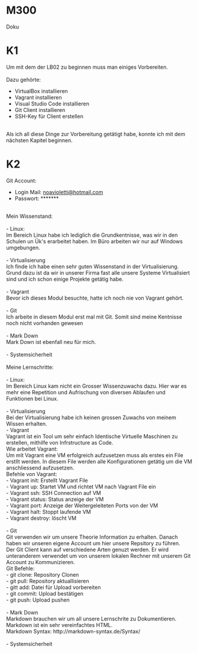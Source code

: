 # M300
Doku


# K1 <br>

Um mit dem der LB02 zu beginnen muss man einiges Vorbereiten. <br>
<br>
Dazu gehörte: <br>
- VirtualBox installieren
- Vagrant installieren
- Visual Studio Code installieren
- Git Client installieren
- SSH-Key für Client erstellen 
<br>
Als ich all diese Dinge zur Vorbereitung getätigt habe, konnte ich mit dem nächsten Kapitel beginnen. <br>

# K2 <br>

Git Account: <br>
- Login Mail: 	noavioletti@hotmail.com <br>
- Passwort: 	******* <br>
<br>
Mein Wissenstand: <br>
<br>
- Linux: <br>
	Im Bereich Linux habe ich lediglich die Grundkentnisse, was wir in den Schulen un Ük's erarbeitet haben. Im Büro arbeiten wir nur auf Windows umgebungen. <br>
	<br>
- Virtualisierung <br>
	Ich finde ich habe einen sehr guten Wissenstand in der Virtualisierung. Grund dazu ist da wir in unserer Firma fast alle unsere Systeme Virtualisiert sind und ich schon einige Projekte getätig habe. <br>
	<br>
- Vagrant <br>
	Bevor ich dieses Modul besuchte, hatte ich noch nie von Vagrant gehört. <br>
	<br>
- Git <br>
	Ich arbeite in diesem Modul erst mal mit Git. Somit sind meine Kentnisse noch nicht vorhanden gewesen <br>
	<br>
- Mark Down <br> 
	Mark Down ist ebenfall neu für mich. <br>
	<br>
- Systemsicherheit <br>

<br>
Meine Lernschritte: <br> 
<br>
- Linux: <br>
	Im Bereich Linux kam nicht ein Grosser Wissenzuwachs dazu. Hier war es mehr eine Repetition und Aufrischung von diversen Ablaufen und Funktionen bei Linux. <br>
	<br>
- Virtualisierung <br>
	Bei der Virtualisierung habe ich keinen grossen Zuwachs von meinem Wissen erhalten.
	<br>
- Vagrant <br>
	Vagrant ist ein Tool um sehr einfach Identische Virtuelle Maschinen zu erstellen, mithilfe von Infrstructure as Code. <br>
	Wie arbeitet Vagrant:<br>
	Um mit Vagrant eine VM erfolgreich aufzusetzen muss als erstes ein File erstllt werden. In diesem File werden alle Konfigurationen getätig um die VM anschliessend aufzusetzen. <br>
	Befehle von Vagrant: <br>
- Vagrant init: Erstellt Vagrant File <br>
- Vagrant up: Startet VM und richtet VM nach Vagrant File ein <br>
- Vagrant ssh: SSH Connection auf VM <br>
- Vagrant status: Status anzeige der VM <br>
- Vagrant port: Anzeige der Weitergeleiteten Ports von der VM <br>
- Vagrant halt: Stoppt laufende VM <br>
- Vagrant destroy: löscht VM <br>
<br>
- Git <br>
 	Git verwenden wir um unsere Theorie Information zu erhalten. Danach haben wir unseren eigene Account um hier unsere Repsitory zu führen. <br>
	Der Git Client kann auf verschiedene Arten genuzt werden. Er wird unteranderem verwendet um von unserem lokalen Rechner mit unserem Git Account zu Kommunizieren. <br>
	Git Befehle: <br>
- git clone: Repository Clonen <br>
- git pull: Repository aktuallisieren <br>
- gitt add: Datei für Upload vorbereiten <br>
- git commit: Upload bestätigen <br>
- git push: Upload pushen <br>
<br>
- Mark Down <br> 
 	Markdown brauchen wir um all unsere Lernschrite zu Dokumentieren. <br>
	Markdown ist ein sehr vereinfachtes HTML. <br>
	Markdown Syntax: http://markdown-syntax.de/Syntax/ <br>
	<br>
- Systemsicherheit <br>
<br>